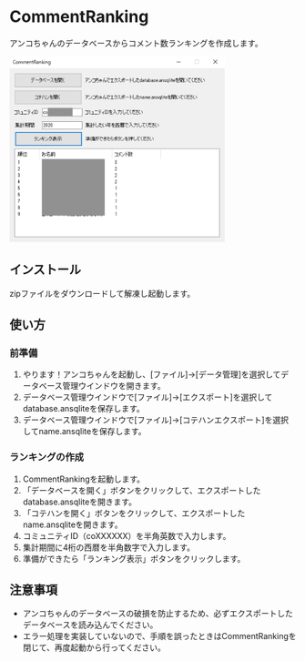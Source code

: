 # CommentRanking
アンコちゃんのデータベースからコメント数ランキングを作成します。

<img src="sample1.png" width=75%>

## インストール
zipファイルをダウンロードして解凍し起動します。

## 使い方

### 前準備
1. やります！アンコちゃんを起動し、[ファイル]->[データ管理]を選択してデータベース管理ウインドウを開きます。
1. データベース管理ウインドウで[ファイル]->[エクスポート]を選択してdatabase.ansqliteを保存します。
1. データベース管理ウインドウで[ファイル]->[コテハンエクスポート]を選択してname.ansqliteを保存します。

### ランキングの作成
1. CommentRankingを起動します。
1. 「データベースを開く」ボタンをクリックして、エクスポートしたdatabase.ansqliteを開きます。
1. 「コテハンを開く」ボタンをクリックして、エクスポートしたname.ansqliteを開きます。
1. コミュニティID（coXXXXXX）を半角英数で入力します。
1. 集計期間に4桁の西暦を半角数字で入力します。
1. 準備ができたら「ランキング表示」ボタンをクリックします。

## 注意事項
- アンコちゃんのデータベースの破損を防止するため、必ずエクスポートしたデータベースを読み込んでください。
- エラー処理を実装していないので、手順を誤ったときはCommentRankingを閉じて、再度起動から行ってください。

